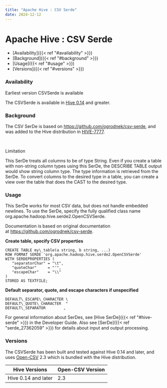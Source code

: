 ```yaml
---
title: "Apache Hive : CSV Serde"
date: 2024-12-12
---
```










# Apache Hive : CSV Serde







* [Availability]({{< ref "#availability" >}})
* [Background]({{< ref "#background" >}})
* [Usage]({{< ref "#usage" >}})
* [Versions]({{< ref "#versions" >}})




### Availability

Earliest version CSVSerde is available

The CSVSerde is available in [Hive 0.14](https://issues.apache.org/jira/browse/HIVE-7777) and greater.

### Background

The CSV SerDe is based on <https://github.com/ogrodnek/csv-serde>, and was added to the Hive distribution in [HIVE-7777](https://issues.apache.org/jira/browse/HIVE-7777).

 

Limitation

This SerDe treats all columns to be of type String. Even if you create a table with non-string column types using this SerDe, the DESCRIBE TABLE output would show string column type. The type information is retrieved from the SerDe. To convert columns to the desired type in a table, you can create a view over the table that does the CAST to the desired type.

### Usage

This SerDe works for most CSV data, but does not handle embedded newlines. To use the SerDe, specify the fully qualified class name org.apache.hadoop.hive.serde2.OpenCSVSerde.  

Documentation is based on original documentation at <https://github.com/ogrodnek/csv-serde>.

**Create table, specify CSV properties**

```
CREATE TABLE my\_table(a string, b string, ...)
ROW FORMAT SERDE 'org.apache.hadoop.hive.serde2.OpenCSVSerde'
WITH SERDEPROPERTIES (
   "separatorChar" = "\t",
   "quoteChar"     = "'",
   "escapeChar"    = "\\"
)   
STORED AS TEXTFILE;
```

**Default separator, quote, and escape characters if unspecified**

```
DEFAULT\_ESCAPE\_CHARACTER \
DEFAULT\_QUOTE\_CHARACTER  "
DEFAULT\_SEPARATOR        ,
```

For general information about SerDes, see [Hive SerDe]({{< ref "#hive-serde" >}}) in the Developer Guide. Also see [SerDe]({{< ref "serde_27362059" >}}) for details about input and output processing.

### Versions

The CSVSerde has been built and tested against Hive 0.14 and later, and uses [Open-CSV](http://opencsv.sourceforge.net/) 2.3 which is bundled with the Hive distribution.



| Hive Versions | Open-CSV Version |
| --- | --- |
| Hive 0.14 and later | 2.3 |



 

 

